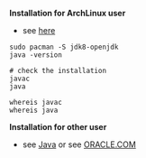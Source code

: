 
**Installation for ArchLinux user**

- see [here](https://wiki.archlinux.org/title/Java)


```shell
sudo pacman -S jdk8-openjdk
java -version

# check the installation
javac
java

whereis javac
whereis java
```

**Installation for other user**

- see [Java](https://www.oracle.com/java) or see [ORACLE.COM](https://www.oracle.com)

